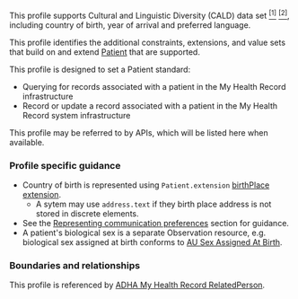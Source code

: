 This profile supports Cultural and Linguistic Diversity (CALD) data set [<sup>[1]</sup>](https://www.abs.gov.au/AUSSTATS/abs@.nsf/Latestproducts/1289.0Main%20Features11999) [<sup>[2]</sup>](https://meteor.aihw.gov.au/content/index.phtml/itemId/491352), including country of birth, year of arrival and preferred language.

This profile identifies the additional constraints, extensions, and value sets that build on and extend [Patient](http://hl7.org/fhir/R4/patient.html) that are supported. 

This profile is designed to set a Patient standard:
* Querying for records associated with a patient in the My Health Record infrastructure
* Record or update a record associated with a patient in the My Health Record system infrastructure

This profile may be referred to by APIs, which will be listed here when available.


### Profile specific guidance
- Country of birth is represented using `Patient.extension` [birthPlace extension](http://hl7.org/fhir/StructureDefinition/patient-birthPlace).
  - A sytem may use `address.text` if they birth place address is not stored in discrete elements.
- See the [Representing communication preferences](guidance.html#representing-communication-preferences) section for guidance.
- A patient's biological sex is a separate Observation resource, e.g. biological sex assigned at birth conforms to [AU Sex Assigned At Birth](http://build.fhir.org/ig/hl7au/au-fhir-base/StructureDefinition-au-sexassignedatbirth.html).


### Boundaries and relationships
This profile is referenced by
[ADHA My Health Record RelatedPerson](StructureDefinition-dh-relatedperson-mhr-1.html).